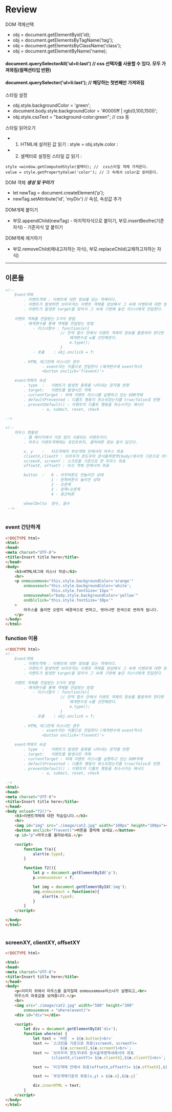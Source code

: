 # Review
DOM 객체선택
- obj = document.getElementByid('id);
- obj = document.getElementsByTagName('tag');
- obj = document.getElementsByClassName('class');
- obj = document.getElementByName('name);

#### document.querySelectorAll('ul>li:last')  // css 선택자를 사용할 수 있다. 모두 가져와짐(컬렉션타입 반환)
#### document.querySelector('ul>li:last');  // 해당하는 첫번째만 가져와짐

스타일 설정
- obj.style.backgroundColor = 'green';
- document.body.style.backgroundColor = '#0000ff | rgb(0,100,150))';
- obj.style.cssText = "background-color:green"; // css 동

스타일 읽어오기
- 1) HTML에 설저된 값 읽기 : style = obj.style.color :
- 2) 셀렉터로 설정된 스타일 값 읽기 : 
~~~
style =window.getComputedStyle(셀렉터); //  css스타일 객체 가져온다.
value = style.getPropertyValue('color'); // 그 속에서 color값 읽어온다.
~~~

DOM 객체 ***생성 및 꾸미기***
- let newTag = document.createElement('p');
- newTag.setAttribute('id', 'myDiv')  //  속성, 속성값 추가

DOM개체 붙이기
- 부모.appendChild(newTag) - 마지막자식으로 붙이기, 부모.insertBeofre(기준자식) - 기준자식 앞 붙이기

DOM객체 제거하기
- 부모.removeChild(떼내고자하는 자식), 부모.replaceChild(교체하고자하는 자식)

-----------------------------------------------------------------------------------------------

## 이론들
```html
<!-- 
	Event객체
		. 이벤트객체 : 이벤트에 대한 정보를 담는 객체이다.
		. 이벤트가 발생하면 브라우저는 이벤트 객체를 생성해서 그 속에 이벤트에 대한 정보를 담는 객체
		. 이벤트가 발생한 target을 찾아서 그 속에 구현해 놓은 리스너에게 전달한다.
		
	이벤트 객체를 전달받는 3가지 방법
		. 매게변수를 통해 객체를 전달받는 방법
			- 리스너함수 : function(e){
						// 만약 함수 안에서 이벤트 객체의 정보를 활용하려 한다면
							매개변수로 e를 선언해준다.
							e.type();
						}
			- 호출	: obj.onclick = f;
		
		. HTML 태그안에 리스너인 경우
				- event라는 이름으로 전달한다 (매개변수에 event적시)
				<button onclick='f(event)'>

	event객체의 속성
		. type	:	이벤트가 발생한 종류를 나타내는 문자열 반환
		. target:	이벤트를 발생시킨 객체
		. currentTarget : 혀재 이벤트 리스너를 실행하고 있는 DOM객체
		. defaultPrevented : 디폴트 행동이 취소되었는지를 true/false로 반환
		. preventDefault() : 이벤트의 디폴트 행동을 취소시키는 메서드
				- a, submit, reset, check

-->

<!-- 
	마우스 핸들링
		. 웹 페이지에서 가장 많이 사용되는 이벤트이다.
		. 마우스 이벤트객체에는 포인트위치, 클릭버튼 정보 등이 담긴다.

		x, y	:	타깃객체의 부모객체 안에서의 마우스 좌표
		clientX,clientY : 브라우저 윈도우의 문서출력영역(body)에서의 기준으로 마우스 좌표
		screenX, screenY : 스크린을 기준으로 한 마우스 좌표
		offsetX, offsetY : 타깃 객체 안에서의 좌표

		button	:	0 - 아무버튼도 안눌러진 상태
					1 - 왼쪽버튼이 눌러진 상태
					2 - 오른쪽
					3 - 왼쪽+오른쪽
					4 - 중간버튼

		wheelDelta	양수, 음수
 -->
	
```


### event 간단하게
```html
<!DOCTYPE html>
<html>
<head>
<meta charset="UTF-8">
<title>Insert title here</title>
</head>
<body>
	<h3>HTML태그에 리스너 작성</h3>
	<hr>
	<p onmousemove="this.style.backgroundColor='orange'"
		onmouseout="this.style.backgroundColor='white';
					this.style.fontSize='15px'"
		onmousewheel="body.style.backgroundColor='yellow'"
		ondblclick="this.style.fontSize='30px'"
	>
		마우스를 올리면 오렌지 배경색으로 변하고, 벗어나면 흰색으로 변하게 됩니다.
	</p>
</body>
</html>
```

### function 이용
```html
<!DOCTYPE html>
<!-- 
	Event객체
		. 이벤트객체 : 이벤트에 대한 정보를 담는 객체이다.
		. 이벤트가 발생하면 브라우저는 이벤트 객체를 생성해서 그 속에 이벤트에 대한 정보를 담는 객체
		. 이벤트가 발생한 target을 찾아서 그 속에 구현해 놓은 리스너에게 전달한다.
		
	이벤트 객체를 전달받는 3가지 방법
		. 매게변수를 통해 객체를 전달받는 방법
			- 리스너함수 : function(e){
						// 만약 함수 안에서 이벤트 객체의 정보를 활용하려 한다면
							매개변수로 e를 선언해준다.
							e.type();
						}
			- 호출	: obj.onclick = f;
		
		. HTML 태그안에 리스너인 경우
				- event라는 이름으로 전달한다 (매개변수에 event적시)
				<button onclick='f(event)'>

	event객체의 속성
		. type	:	이벤트가 발생한 종류를 나타내는 문자열 반환
		. target:	이벤트를 발생시킨 객체
		. currentTarget : 혀재 이벤트 리스너를 실행하고 있는 DOM객체
		. defaultPrevented : 디폴트 행동이 취소되었는지를 true/false로 반환
		. preventDefault() : 이벤트의 디폴트 행동을 취소시키는 메서드
				- a, submit, reset, check

-->
<html>
<head>
<meta charset="UTF-8">
<title>Insert title here</title>
</head>
<body onload="f2()">
	<h3>이벤트객체에 대한 학습입니다.</h3>
	<hr>
	<img id="img" src="./image/cat2.jpg" width="100px" height="100px"><br>
	<button onclick="f(event)">버튼을 클릭해 보세요.</button>
	<p id="p">마우스를 올려보세요.</p>

	<script>
		function f(e){
			alert(e.type);
		}

		function f2(){
			let p = document.getElementById('p');
			p.onmouseover = f;

			let img = document.getElementById('img');
			img.onmouseout = function(e){
				alert(e.type);
			}
		}
	</script>

</body>
</html>



```

### screenXY, clientXY, offsetXY
```html
<!DOCTYPE html>

<html>
<head>
<meta charset="UTF-8">
<title>Insert title here</title>
</head>
<body>
	<p>이미지 위에서 마우스를 움직일때 onmousemove리스너가 실행되고,<br>
	마우스의 좌표값을 보여줍니다.</p>
	<br>
	<img src="./image/cat2.jpg" width="500" height="300"
		onmousemove = "where(event)">
	<div id="div"></div>

	<script>
		let div = document.getElementById('div');
		function where(e) {
			let text = `버튼  = ${e.button}<br>`
			text += `스크린을 기준으로 좌표(screenX, screenY)= 
						${e.screenX},${e.screenY}<br>`;
			text += `브라우저 윈도우내의 문서출력영역내에서의 좌표
					(clientX,clientY)= ${e.clientX},${e.clientY}<br>`;

			text += `타깃객체 안에서 좌표(offsetX,offsetY)= ${e.offsetX},${e.offsetY}<br>`;

			text += `부모객체기준의 좌표(x,y) = ${e.x},${e.y}`

			div.innerHTML = text;
		}
	</script>
</body>
</html>
```
